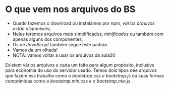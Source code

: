 # O que vem nos arquivos do BS
- Quado fazemos o download ou instalamos por npm, *vários arquivos estão disponíveis*;
- Neles teremos arquivos mais simplificados, *minificados* ou também com apenas alguns dos componentes;
- Os de *JavaScript* também segue este padrão
- Vamos da um olhada!
- NOTA: vamos voltar a usar os arquivos da aula20

Existem vários arquivos e cada um feito para algum propósito, inclusive para economia do uso do servidor usado.
Temos dois tipos dee arquivos que fazem ess trabalho como o *bootstrap.css e bootstrap.js* ou suas formas comprimidas como o *bootstrap.min.css e o bootstrap.min.js*.